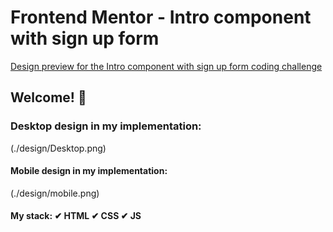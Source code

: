 # Frontend Mentor - Intro component with sign up form

[Design preview for the Intro component with sign up form coding challenge](./design/desktop-preview.jpg)

## Welcome! 👋

### Desktop design in my implementation: 
(./design/Desktop.png)

#### Mobile design in my implementation: 
(./design/mobile.png)

#### My stack: ✔ HTML ✔ CSS ✔ JS
